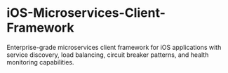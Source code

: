 # iOS-Microservices-Client-Framework
Enterprise-grade microservices client framework for iOS applications with service discovery, load balancing, circuit breaker patterns, and health monitoring capabilities.
